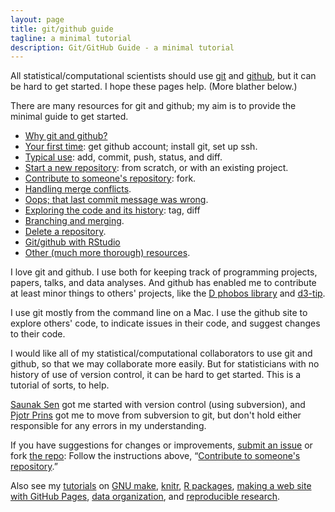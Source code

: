 ```yaml
---
layout: page
title: git/github guide
tagline: a minimal tutorial
description: Git/GitHub Guide - a minimal tutorial
---
```


All statistical/computational scientists should use
[git](https://git-scm.com) and [github](https://github.com), but it can be
hard to get started.  I hope these pages help.  (More blather below.)

There are many resources for git and github; my aim is to provide the
minimal guide to get started.

- [Why git and github?](pages/why.html)
- [Your first time](pages/first_time.html): get github account;
  install git, set up ssh.
- [Typical use](pages/routine.html): add, commit, push, status,
  and diff.
- [Start a new repository](pages/init.html): from scratch, or with an
  existing project.
- [Contribute to someone's repository](pages/fork.html): fork.
- [Handling merge conflicts](pages/merge_conflicts.html).
- [Oops; that last commit message was wrong](pages/amend_commit_msg.html).
- [Exploring the code and its history](pages/exploring_code.html):
  tag, diff
- [Branching and merging](pages/branching.html).
- [Delete a repository](pages/delete.html).
- [Git/github with RStudio](pages/rstudio.html)
- [Other (much more thorough) resources](pages/resources.html).

I love git and github.  I use both for keeping track of programming
projects, papers, talks, and data analyses.  And github has enabled me
to contribute at least minor things to others' projects, like the
[D phobos library](https://github.com/D-Programming-Language/phobos)
and [d3-tip](https://github.com/Caged/d3-tip).

I use git mostly from the command line on a Mac.  I use the github
site to explore others' code, to indicate issues in their code, and
suggest changes to their code.

I would like all of my statistical/computational collaborators to use
git and github, so that we
may collaborate more easily.  But for
statisticians with no history of use of version control, it can be
hard to get started.  This is a tutorial of sorts, to help.

[Saunak Sen](http://www.epibiostat.ucsf.edu/biostat/sen/index.html)
got me started with version control (using subversion), and
[Pjotr Prins](http://www.thebird.nl) got me to move from subversion to
git, but don't hold either responsible for any errors in my
understanding.

If you have suggestions for changes or improvements,
[submit an issue](https://github.com/kbroman/github_tutorial/issues) or
fork [the repo](https://github.com/kbroman/github_tutorial): Follow the
instructions above, &ldquo;[Contribute to someone's repository](pages/fork.html).&rdquo;

Also see my [tutorials](https://kbroman.org/pages/tutorials) on
[GNU make](https://kbroman.org/minimal_make),
[knitr](https://kbroman.org/knitr_knutshell),
[R packages](https://kbroman.org/pkg_primer),
[making a web site with GitHub Pages](https://kbroman.org/simple_site),
[data organization](https://kbroman.org/dataorg),
and [reproducible research](https://kbroman.org/steps2rr).

